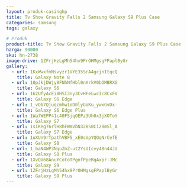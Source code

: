 ```yaml
---
layout: produk-casinghp
title: Tv Show Gravity Falls 2 Samsung Galaxy S9 Plus Case
categories: samsung
tags: galaxy

# Produk
product-title: Tv Show Gravity Falls 2 Samsung Galaxy S9 Plus Case
harga: 90000
sku: hn-2738
image-drive: 1ZFrjHzLgMh54hx9PrOHMgsgFPaplByGr
gallery:
  - url: 1KxWwxfmNsvyzr1VYE35SrA4gcjnItqcQ
    title: Galaxy Note 8
  - url: 10pJkjDWjy8FNhNfHbl0nXrkV0bOMBRXG
    title: Galaxy S6
  - url: 162UfyAcEi8HSI3ny3CvHFeLwcIc8CxFV
    title: Galaxy S6 Edge
  - url: 1_vOb7Qjuqcmhw1oD0lyGoKu_ywxGvDx-
    title: Galaxy S6 Edge Plus
  - url: 1Wa7WEPP41c40F5jqOEPz3Uh0x3jXOToY
    title: Galaxy S7
  - url: 1sIKeg76rlH8hFWmVbN32BS0Ci28mSl_A
    title: Galaxy S7 Edge
  - url: 1uXUn9rTpathVBFS_xE0sVpYQOqNrCefE
    title: Galaxy S8
  - url: 1_baN4WP3NquZmZ-ut2YsUIcvy48n44Jd
    title: Galaxy S8 Plus
  - url: 1XvQV68AnuYCotoTPgnfPpeRqAxpr-JMc
    title: Galaxy S9
  - url: 1ZFrjHzLgMh54hx9PrOHMgsgFPaplByGr
    title: Galaxy S9 Plus
---
```

